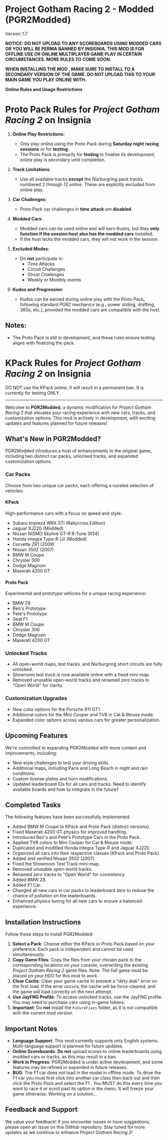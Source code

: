 # Project Gotham Racing 2 - Modded (PGR2Modded)

Version 1.7

**NOTICE: DO NOT UPLOAD TO ANY SCOREBOARDS USING MODDED CARS OR YOU WILL BE PERMA BANNED BY INSIGNIA. THIS MOD IS FOR OFFLINE USE OR ONLINE MULTIPLAYER GAME PLAY IN CERTAIN CIRCUMSTANCES. MORE RULES TO COME SOON.**

**WHEN INSTALLING THE MOD , MAKE SURE TO INSTALL TO A SECONDARY VERSION OF THE GAME. DO NOT UPLOAD THIS TO YOUR MAIN GAME YOU PLAY ONLINE WITH.**

**Online Rules and Usage Restrictions**

# Proto Pack Rules for *Project Gotham Racing 2* on Insignia

1. **Online Play Restrictions**:
   - Only play online using the Proto Pack during **Saturday night racing sessions** or for **testing**.
   - The Proto Pack is primarily for **testing** to finalize its development; online play is secondary until completion.

2. **Track Limitations**:
   - Use all available tracks **except** the Nürburgring pack tracks numbered 2 through 12 online. These are explicitly excluded from online play.

3. **Car Challenges**:
   - Proto Pack car challenges in **time attack** are **disabled**.

4. **Modded Cars**:
   - Modded cars can be used online and will earn Kudos, but they **only function if the session host also has the modded cars** installed.
   - If the host lacks the modded cars, they will not work in the session.

5. **Excluded Modes**:
   - Do **not** participate in:
     - Time Attacks
     - Circuit Challenges
     - Ghost Challenges
     - Weekly or Monthly events

6. **Kudos and Progression**:
   - Kudos can be earned during online play with the Proto Pack, following standard *PGR2* mechanics (e.g., power sliding, drafting, 360s, etc.), provided the modded cars are compatible with the host.

## Notes:
- The Proto Pack is still in development, and these rules ensure testing aligns with finalizing the pack.

# KPack Rules for *Project Gotham Racing 2* on Insignia

DO NOT use the KPack online. It will result in a permanent ban. It is currently for testing ONLY.

---------------------------------------------------------------------------------
Welcome to **PGR2Modded**, a dynamic modification for *Project Gotham Racing 2* that elevates your racing experience with new cars, tracks, and customization options. This mod is actively in development, with exciting updates and features planned for future releases!

## What's New in PGR2Modded?

PGR2Modded introduces a host of enhancements to the original game, including two distinct car packs, unlocked tracks, and expanded customization options.

### Car Packs
Choose from two unique car packs, each offering a curated selection of vehicles:

#### KPack
High-performance cars with a focus on speed and style:
- Subaru Impreza WRX STi (Rallycross Edition)
- Jaguar XJ220 (Modded)
- Nissan NISMO Skyline GT-R R-Tune (R34)
- Honda Integra Type-R (J) (Modded)
- Corvette ZR1 (2009)
- Nissan 350Z (2007)
- BMW M Coupe
- Chrysler 300
- Dodge Magnum
- Maserati 4200 GT

#### Proto Pack
Experimental and prototype vehicles for a unique racing experience:
- BMW Z8
- Ben's Prototype
- Pete's Prototype
- Seat F1
- BMW M Coupe
- Chrysler 300
- Dodge Magnum
- Maserati 4200 GT

### Unlocked Tracks
- All open-world maps, test tracks, and Nürburgring short circuits are fully unlocked.
- Showroom test track is now available online with a fixed mini-map.
- Removed unusable open-world tracks and renamed zero tracks to "Open World" for clarity.

### Customization Upgrades
- New color options for the Porsche 911 GT1.
- Additional colors for the Mini Cooper and TVR in Cat & Mouse mode.
- Expanded color options across various cars for greater personalization.

## Upcoming Features
We're committed to expanding PGR2Modded with more content and improvements, including:
- New style challenges to test your driving skills.
- Additional maps, including Paris and Long Beach in night and rain conditions.
- Custom license plates and horn modifications.
- Updated leaderboard IDs for all cars and tracks. Need to identify available boards and how to integrate in the future?


## Completed Tasks
The following features have been successfully implemented:
- Added BMW M Coupe to KPack and Proto Pack (distinct versions).
- Fixed Maserati 4200 GT physics for improved handling.
- Introduced Ben's and Pete's Prototype Cars in the Proto Pack.
- Applied TVR colors to Mini Cooper for Cat & Mouse mode.
- Duplicated and modified Honda Integra Type-R and Jaguar XJ220.
- Organized all cars into their respective classes (KPack and Proto Pack).
- Added and verified Nissan 350Z (2007).
- Fixed the Showroom Test Track mini-map.
- Removed unusable open-world tracks.
- Renamed zero tracks to "Open World" for consistency.
- Added BMW Z8.
- Added F1 Car.
- Changed all new cars in car packs to leaderboard zero to reduxe the chance of pollution on the leaderboards.
- Enhanced physics tuning for all new cars to ensure a balanced experience.

## Installation Instructions
Follow these steps to install PGR2Modded:
1. **Select a Pack**: Choose either the KPack or Proto Pack based on your preference. Each pack is independent and cannot be used simultaneously.
2. **Copy Game Files**: Copy the files from your chosen pack to the corresponding locations on your console, overwriting the existing *Project Gotham Racing 2* game files. Note: The full game must be placed on your HDD for this mod to work.
3. **Clear Cache**: Clear your game cache to prevent a "dirty disk" error on the first load. If the error occurs, the cache will be force-cleared, and the game will load correctly on the next attempt.
4. **Use JayFNG Profile**: To access unlocked tracks, use the JayFNG profile. You may need to purchase cars using in-game tokens.
5. **Important**: Do **not** install the `FutureFixes` folder, as it is not compatible with the current mod version.

## Important Notes
- **Language Support**: This mod currently supports only English systems. Multi-language support is planned for future updates.
- **Online Scoreboards**: **Do not** upload scores to online leaderboards using modded cars or tracks, as this may result in a ban.
- **Work in Progress**: PGR2Modded is under active development, and some features may be refined or expanded in future releases.
- **BUG**: The F1 car does not load in the model in offline mode. To drive the F1 car you must first click into another car class then back out and then click the Proto Pack and select the F1 . You MUST do this every time you want to race it or scroll past its option in the menu. It will freeze your game otherwise. Working on a solution…

## Feedback and Support
We value your feedback! If you encounter issues or have suggestions, please open an issue on this GitHub repository. Stay tuned for more updates as we continue to enhance *Project Gotham Racing 2*!
